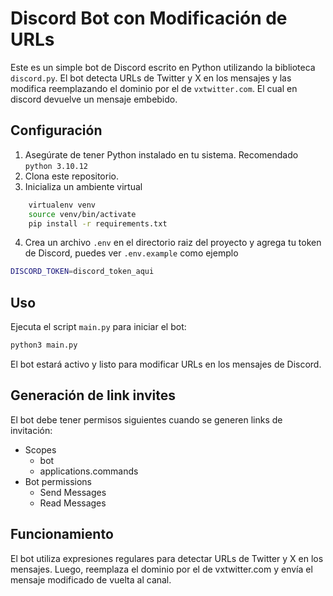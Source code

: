 # Discord Bot con Modificación de URLs

Este es un simple bot de Discord escrito en Python utilizando la biblioteca `discord.py`. El bot detecta URLs de Twitter y X en los mensajes y las modifica reemplazando el dominio por el de `vxtwitter.com`. El cual en discord devuelve un mensaje embebido.

## Configuración

1. Asegúrate de tener Python instalado en tu sistema. Recomendado `python 3.10.12`
2. Clona este repositorio.
3. Inicializa un ambiente virtual

```bash
    virtualenv venv
    source venv/bin/activate
    pip install -r requirements.txt
```

4. Crea un archivo `.env` en el directorio raiz del proyecto y agrega tu token de Discord, puedes ver `.env.example` como ejemplo

```bash
DISCORD_TOKEN=discord_token_aqui
```

## Uso

Ejecuta el script `main.py` para iniciar el bot:

```bash
python3 main.py
```

El bot estará activo y listo para modificar URLs en los mensajes de Discord.

## Generación de link invites

El bot debe tener permisos siguientes cuando se generen links de invitación:

- Scopes
  - bot
  - applications.commands
- Bot permissions
  - Send Messages
  - Read Messages

## Funcionamiento

El bot utiliza expresiones regulares para detectar URLs de Twitter y X en los mensajes. Luego, reemplaza el dominio por el de vxtwitter.com y envía el mensaje modificado de vuelta al canal.
